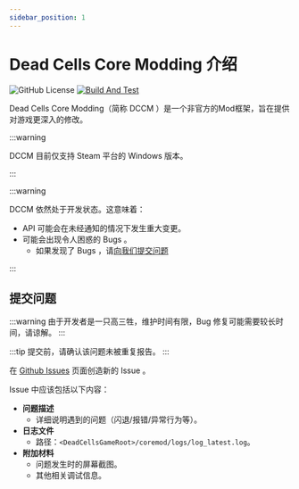 ```yaml
---
sidebar_position: 1
---
```


# Dead Cells Core Modding 介绍

![GitHub License](https://img.shields.io/github/license/dead-cells-core-modding/core)  [![Build And Test](https://github.com/dead-cells-core-modding/core/actions/workflows/build.yml/badge.svg?branch=dev)](https://github.com/dead-cells-core-modding/core/actions/workflows/build.yml)

Dead Cells Core Modding（简称 DCCM ）是一个非官方的Mod框架，旨在提供对游戏更深入的修改。

:::warning

DCCM 目前仅支持 Steam 平台的 Windows 版本。

:::

:::warning

DCCM 依然处于开发状态。这意味着：

- API 可能会在未经通知的情况下发生重大变更。
- 可能会出现令人困惑的 Bugs 。
  - 如果发现了 Bugs ，请[向我们提交问题](#提交问题)

:::

## 提交问题

:::warning
由于开发者是一只高三牲，维护时间有限，Bug 修复可能需要较长时间，请谅解。
:::

:::tip
提交前，请确认该问题未被重复报告。
:::

在 [Github Issues](https://github.com/dead-cells-core-modding/core/issues/new) 页面创造新的 Issue 。

Issue 中应该包括以下内容：

- **问题描述**
  - 详细说明遇到的问题（闪退/报错/异常行为等）。
- **日志文件**
  - 路径：`<DeadCellsGameRoot>/coremod/logs/log_latest.log`。
- **附加材料**
  - 问题发生时的屏幕截图。
  - 其他相关调试信息。
